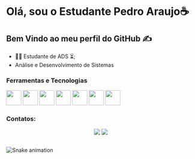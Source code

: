 #  Olá, sou o Estudante Pedro Araujo☕

## Bem Vindo ao meu perfil do GitHub ✍️         
            
- 👨‍🏫 Estudante de ADS ⏳;
-  Análise e Desenvolvimento de Sistemas     

### Ferramentas e Tecnologias

<img src="https://cdn.jsdelivr.net/gh/devicons/devicon/icons/git/git-original.svg" width="40" height="40"/> <img src="https://cdn.jsdelivr.net/gh/devicons/devicon/icons/composer/composer-original.svg" width="40" height="40"/> <img src="https://cdn.jsdelivr.net/gh/devicons/devicon/icons/html5/html5-original.svg" width="40" height="40"/> <img src="https://cdn.jsdelivr.net/gh/devicons/devicon/icons/css3/css3-original.svg" width="40" height="40"/> <img src="https://cdn.jsdelivr.net/gh/devicons/devicon/icons/javascript/javascript-original.svg" width="40" height="40"/> <img src="https://cdn.jsdelivr.net/gh/devicons/devicon/icons/nodejs/nodejs-original.svg" width="40" height="40"/>
 <img src="https://cdn.jsdelivr.net/gh/devicons/devicon/icons/nodejs/nodejs-original.svg" width="40" height="40"/>
 
 ### Contatos:
<div align="center"> 
  <a href="https://instagram.com/pedro.haraujoo" target="_blank"><img src="https://img.shields.io/badge/-Instagram-%23E4405F?style=for-the-badge&logo=instagram&logoColor=white" target="_blank"></a> 
  <a href = "mailto:pedroharaujo912@gmail.com"><img src="https://img.shields.io/badge/-Gmail-%23333?style=for-the-badge&logo=gmail&logoColor=white" target="_blank">     </a>
</div>

##
  ![Snake animation](https://github.com/camilafernanda/camilafernanda/blob/output/github-contribution-grid-snake.svg)
  
